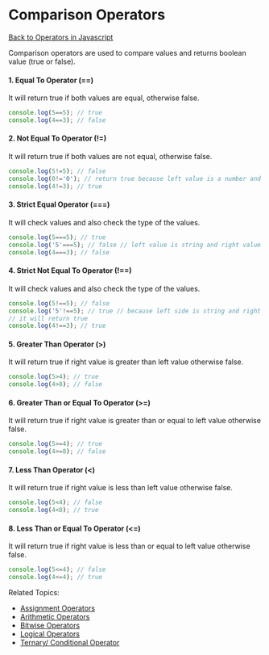 # Comparison Operators
[Back to Operators in Javascript](../README.md#operators-in-javascript)


Comparison operators are used to compare values and returns boolean value (true or false).

#### 1. Equal To Operator (==)
It will return true if both values are equal, otherwise false.

```js
console.log(5==5); // true
console.log(4==3); // false
```

#### 2. Not Equal To Operator (!=)
It will return true if both values are not equal, otherwise false.

```js
console.log(5!=5); // false
console.log(0!='0'); // return true because left value is a number and right value is a string.
console.log(4!=3); // true
```

#### 3. Strict Equal Operator (===)
It will check values and also check the type of the values.

```js
console.log(5===5); // true
console.log('5'===5); // false // left value is string and right value is number
console.log(4===3); // false
```
#### 4. Strict Not Equal To Operator (!==)
It will check values and also check the type of the values.

```js
console.log(5!==5); // false
console.log('5'!==5); // true // because left side is string and right side is number
// it will return true
console.log(4!==3); // true
```

#### 5. Greater Than Operator (>)
It will return true if right value is greater than left value otherwise false.
```js
console.log(5>4); // true
console.log(4>8); // false
```

#### 6. Greater Than or Equal To Operator (>=)
It will return true if right value is greater than or equal to left value otherwise false.
```js
console.log(5>=4); // true
console.log(4>=8); // false
```

#### 7. Less Than Operator (<)
It will return true if right value is less than left value otherwise false.
```js
console.log(5<4); // false
console.log(4<8); // true
```
#### 8. Less Than or Equal To Operator (<=)
It will return true if right value is less than or equal to left value otherwise false.
```js
console.log(5<=4); // false
console.log(4<=4); // true
```


Related Topics:
- [Assignment Operators](1.Assignment_Operators/README.md#assignment-operators)
- [Arithmetic Operators](2.Arithmetic_Operators/README.md#arithmetic-operators)
- [Bitwise Operators](4.Bitwise_Operators/README.md#bitwise-operators)
- [Logical Operators](5.Logical_Operators/README.md#logical-operators)
- [Ternary/ Conditional Operator](6.Ternary_Operators/README.md#ternary-operator)